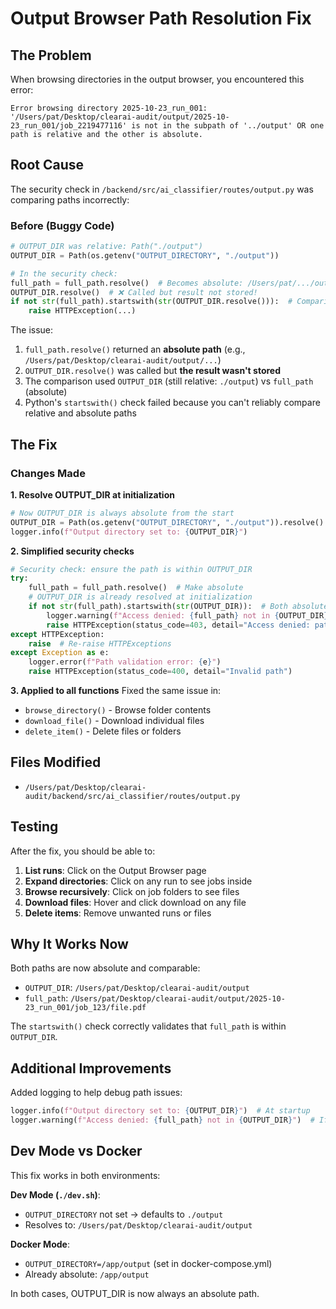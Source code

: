 # Output Browser Path Resolution Fix

## The Problem

When browsing directories in the output browser, you encountered this error:

```
Error browsing directory 2025-10-23_run_001: '/Users/pat/Desktop/clearai-audit/output/2025-10-23_run_001/job_2219477116' is not in the subpath of '../output' OR one path is relative and the other is absolute.
```

## Root Cause

The security check in `/backend/src/ai_classifier/routes/output.py` was comparing paths incorrectly:

### Before (Buggy Code)
```python
# OUTPUT_DIR was relative: Path("./output")
OUTPUT_DIR = Path(os.getenv("OUTPUT_DIRECTORY", "./output"))

# In the security check:
full_path = full_path.resolve()  # Becomes absolute: /Users/pat/.../output/...
OUTPUT_DIR.resolve()  # ❌ Called but result not stored!
if not str(full_path).startswith(str(OUTPUT_DIR.resolve())):  # Comparing absolute vs relative
    raise HTTPException(...)
```

The issue:
1. `full_path.resolve()` returned an **absolute path** (e.g., `/Users/pat/Desktop/clearai-audit/output/...`)
2. `OUTPUT_DIR.resolve()` was called but **the result wasn't stored**
3. The comparison used `OUTPUT_DIR` (still relative: `./output`) vs `full_path` (absolute)
4. Python's `startswith()` check failed because you can't reliably compare relative and absolute paths

## The Fix

### Changes Made

**1. Resolve OUTPUT_DIR at initialization**
```python
# Now OUTPUT_DIR is always absolute from the start
OUTPUT_DIR = Path(os.getenv("OUTPUT_DIRECTORY", "./output")).resolve()
logger.info(f"Output directory set to: {OUTPUT_DIR}")
```

**2. Simplified security checks**
```python
# Security check: ensure the path is within OUTPUT_DIR
try:
    full_path = full_path.resolve()  # Make absolute
    # OUTPUT_DIR is already resolved at initialization
    if not str(full_path).startswith(str(OUTPUT_DIR)):  # Both absolute now
        logger.warning(f"Access denied: {full_path} not in {OUTPUT_DIR}")
        raise HTTPException(status_code=403, detail="Access denied: path outside output directory")
except HTTPException:
    raise  # Re-raise HTTPExceptions
except Exception as e:
    logger.error(f"Path validation error: {e}")
    raise HTTPException(status_code=400, detail="Invalid path")
```

**3. Applied to all functions**
Fixed the same issue in:
- `browse_directory()` - Browse folder contents
- `download_file()` - Download individual files  
- `delete_item()` - Delete files or folders

## Files Modified

- `/Users/pat/Desktop/clearai-audit/backend/src/ai_classifier/routes/output.py`

## Testing

After the fix, you should be able to:

1. **List runs**: Click on the Output Browser page
2. **Expand directories**: Click on any run to see jobs inside
3. **Browse recursively**: Click on job folders to see files
4. **Download files**: Hover and click download on any file
5. **Delete items**: Remove unwanted runs or files

## Why It Works Now

Both paths are now absolute and comparable:
- `OUTPUT_DIR`: `/Users/pat/Desktop/clearai-audit/output`
- `full_path`: `/Users/pat/Desktop/clearai-audit/output/2025-10-23_run_001/job_123/file.pdf`

The `startswith()` check correctly validates that `full_path` is within `OUTPUT_DIR`.

## Additional Improvements

Added logging to help debug path issues:
```python
logger.info(f"Output directory set to: {OUTPUT_DIR}")  # At startup
logger.warning(f"Access denied: {full_path} not in {OUTPUT_DIR}")  # If validation fails
```

## Dev Mode vs Docker

This fix works in both environments:

**Dev Mode (`./dev.sh`)**:
- `OUTPUT_DIRECTORY` not set → defaults to `./output`
- Resolves to: `/Users/pat/Desktop/clearai-audit/output`

**Docker Mode**:
- `OUTPUT_DIRECTORY=/app/output` (set in docker-compose.yml)
- Already absolute: `/app/output`

In both cases, OUTPUT_DIR is now always an absolute path.

